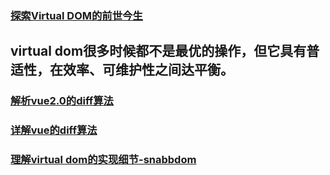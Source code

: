 ### [探索Virtual DOM的前世今生](https://juejin.im/post/5b0638a9f265da0db53bbb6d)
## virtual dom很多时候都不是最优的操作，但它具有普适性，在效率、可维护性之间达平衡。
### [解析vue2.0的diff算法](https://github.com/aooy/blog/issues/2)
### [详解vue的diff算法](https://juejin.im/post/5affd01551882542c83301da)
### [理解virtual dom的实现细节-snabbdom](https://juejin.im/post/5c2ad7f951882565986a2517)
